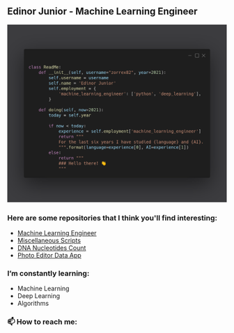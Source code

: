 ## Edinor Junior - Machine Learning Engineer
![](https://github.com/zorrex82/zorrex82/blob/main/aboutMe.png)
<!-- TO make screenshot of your code, copy below link:  
https://carbon.now.sh/ -->

### Here are some repositories that I think you'll find interesting:

* [Machine Learning Engineer](https://github.com/zorrex82/Machine_Learning_Engineer)
* [Miscellaneous Scripts](https://github.com/zorrex82/miscellaneous_scripts)
* [DNA Nucleotides Count](https://github.com/zorrex82/dna_nucleotides_count_data_app)
* [Photo Editor Data App](https://github.com/zorrex82/app_photo_editor)

### I’m constantly learning:

* Machine Learning
* Deep Learning
* Algorithms

### 📫 How to reach me:
